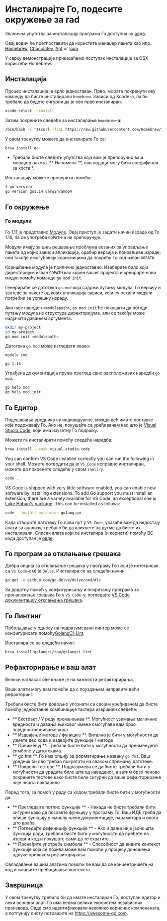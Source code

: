 # Инсталирајте Го, подесите окружење за rad

Званична упутства за инсталацију програма Го доступна су [овде](https://golang.org/doc/install).

Овај водич ће претпоставити да користите менаџер пакета као нпр. [Homebrew](https://brew.sh), [Chocolatey](https://chocolatey.org), [Apt](https://help.ubuntu.com/community/AptGet/Howto) or [yum](https://access.redhat.com/solutions/9934).

У сврху демонстрације приказаћемо поступак инсталације за OSX користећи Homebrew.

## Инсталација

Процес инсталације је врло једноставан. Прво, морате покренути ову команду да бисте инсталирали `homebrew`. Зависи од Xcode-а, па би требало да будете сигурни да је ово прво инсталиран.

```sh
xcode-select --install
```

Затим покрените следеће за инсталирање `homebrew`-а:

```sh
/bin/bash -c "$(curl -fsSL https://raw.githubusercontent.com/Homebrew/install/master/install.sh)"
```

У овом тренутку можете да инсталирате Го са:

```sh
brew install go
```

* Требали бисте следити упутства која вам је препоручио ваш менаџер пакета. ** Напомена **, ови подаци могу бити специфични за хоста *.

Инсталацију можете проверити помоћу:

```sh
$ go version
go version go1.14 darwin/amd64
```

## Го окружење

### Го модули
Го 1.11 је представио [Модуле](https://github.com/golang/go/wiki/Modules). Овај приступ је задати начин израде од Го 1.16, па се употреба `GOPATH`-а не препоручује.

Модули имају за циљ решавање проблема везаних за управљање пакета од којих зависи апликација, одабир верзија и поновљиве израде; они такође омогућавају корисницима да покрећу Го код изван `GOPATH`.

Коришћење модула је прилично једноставно. Изаберите било који директоријум изван `GOPATH` као корен вашег пројекта и креирајте нови модул помоћу команде `go mod init`.

Генерираће се датотека `go.mod` која садржи путању модула, Го верзију и захтеве за пакете од којих апликација зависи, који су остали модули потребни за успешну израду.

Ако није наведен `<modulepath>`, `go mod init` ће покушати да погоди путању модула из структуре директоријума, али се такође може надјачати давањем аргумента.

```sh
mkdir my-project
cd my-project
go mod init <modulepath>
```

Датотека `go.mod` може изгледати овако:

```
module cmd

go 1.16

```

Уграђена документација пружа преглед свих расположивих наредби `go mod`.

```sh
go help mod
go help mod init
```

## Го Едитор

Подешавања уредника су индивидуалне, можда већ имате поставке које подржавају Го. Ако не, покушајте са уређивачем као што је [Visual Studio Code](https://code.visualstudio.com), који има изузетну Го подршку.

Можете га инсталирати помоћу следеће наредбе:

```sh
brew install --cask visual-studio-code
```

You can confirm VS Code installed correctly you can run the following in your shell.
Можете потврдити да је `VS Code` исправно инсталиран, можете да покренете следеће у свом `shell`-у.

```sh
code .
```

VS Code is shipped with very little software enabled, you can enable new software by installing extensions. To add Go support you must install an extension, there are a variety available for VS Code, an exceptional one is [Luke Hoban's package](https://github.com/golang/vscode-go). This can be installed as follows:

```sh
code --install-extension golang.go
```

Када отворите датотеку Го први пут у `VS Code`, указаће вам да недостају алати за анализу, требало би да кликнете на дугме да бисте их инсталирали. Списак алата који се инсталира (и користи) помоћу ВС кода доступан је [овде](https://github.com/golang/vscode-go/blob/master/docs/tools.md).

## Го програм за отклањање грешака

Добра опција за отклањање грешака у програму Го (који је интегрисан са `VS Code`-ом) је `Delve`. Инсталира се на следећи начин:

```sh
go get -u github.com/go-delve/delve/cmd/dlv
```
За додатну помоћ у конфигурисању и покретању програма за проналажење грешака Го у `VS Code`-у, погледајте [VS Code документацију отклањања грешака](https://github.com/golang/vscode-go/blob/master/docs/debugging.md).

## Го Линтинг

Побољшање у односу на подразумевани линтер може се конфигурисати помоћу[GolangCI-Lint](https://golangci-lint.run).

Инсталира се на следећи начин:

```sh
brew install golangci/tap/golangci-lint
```

## Рефакторирање и ваш алат

Велики нагласак ове књиге је на важности рефакторирања.

Ваши алати могу вам помоћи да с поуздањем направите већи рефакторинг.

Требали бисте бити довољно упознати са својим уређивачем да бисте помоћу једноставне комбинације тастера извршили следеће:

- ** Екстракт / У реду променљива **. Могућност узимања магичних вредности и давања њиховог имена омогућава вам брзо поједностављивање кода
- ** Издвајање методе / функције **. Витално је бити у могућности да узмете део кода и издвојите функције / методе
- ** Преименуј **. Требали бисте бити у могућности да преименујете симболе у датотекама.
- ** go fmt **. Го има опцију за форматирање названу `go fmt`. Ваш уредник би ово требао покретати на сваком спремању датотеке.
- ** Покрени тестове **. Подразумева се да бисте требали бити у могућности да урадите било шта од наведеног, а затим брзо поново покренете тестове како бисте били сигурни да ваше рефакторирање није ништа покварило

Поред тога, за помоћ у раду са кодом требали бисте бити у могућности да:

- ** Прегледајте потпис функције ** - Никада не бисте требали бити сигурни како да позовете функцију у програму Го. Ваш ИДЕ треба да опише функцију у смислу њене документације, параметара и онога што враћа.
- ** Погледајте дефиницију функције ** - Ако и даље није јасно шта функција ради, требали бисте бити у могућности да пређете на изворни код и покушате сами да то схватите.
- ** Пронађите употребе симбола ** - Способност да видите контекст функције која се позива може вам помоћи у процесу доношења одлуке приликом рефакторирања.

Овладавање вашим алатима помоћи ће вам да се концентришете на код и смањите пребацивање контекста.

## Завршница

У овом тренутку требало би да имате инсталиран Го, доступан едитор и неки основни алат. Го има веома велики екосистем независних производа. Овде смо идентификовали неколико корисних компонената, а потпунију листу потражите на https://awesome-go.com.
